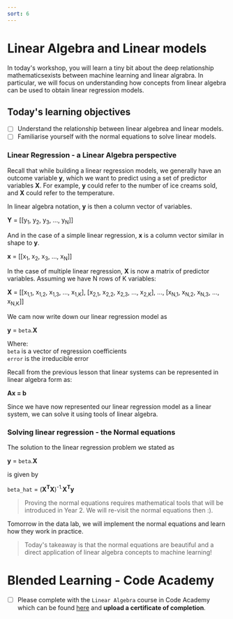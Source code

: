 ```yaml
---
sort: 6
---
```


# Linear Algebra and Linear models

In today's workshop, you will learn a tiny bit about the deep relationship mathematicsexists between machine learning and linear algrabra. In particular, we will focus on
understanding how concepts from linear algebra can be used to obtain
linear regression models.

## Today's learning objectives
- [ ] Understand the relationship between linear algebrea and linear models.
- [ ] Familiarise yourself with the normal equations to solve linear models.

### Linear Regression - a Linear Algebra perspective

Recall that while building a linear regression models, we generally have an
outcome variable **y**, which we want to predict using a set of predictor
variables **X**. For example, **y** could refer to the number of ice creams
sold, and **X** could refer to the temperature.

In linear algebra notation, **y** is then a column vector of variables.

**Y** = [[y<sub>1</sub>, y<sub>2</sub>, y<sub>3</sub>, ..., y<sub>N</sub>]]

And in the case of a simple linear regression, **x** is a column vector similar
in shape to **y**.

**x** = [[x<sub>1</sub>, x<sub>2</sub>, x<sub>3</sub>, ..., x<sub>N</sub>]]

In the case of multiple linear regression, **X** is now a matrix of predictor
variables. Assuming we have N rows of K variables:

**X** = [[x<sub>1,1</sub>, x<sub>1,2</sub>, x<sub>1,3</sub>, ..., x<sub>1,K</sub>],
          [x<sub>2,1</sub>, x<sub>2,2</sub>, x<sub>2,3</sub>, ..., x<sub>2,K</sub>],
          ...,
          [x<sub>N,1</sub>, x<sub>N,2</sub>, x<sub>N,3</sub>, ..., x<sub>N,K</sub>]]


We cam now write down our linear regression model as

**y** = ```beta```.**X**

Where: <br>
``beta`` is a vector of regression coefficients <br>
``error`` is the irreducible error

Recall from the previous lesson that linear systems can be represented in linear
algebra form as:

**Ax = b**

Since we have now represented our linear regression model as a linear system,
we can solve it using tools of linear algebra.

### Solving linear regression - the Normal equations

The solution to the linear regression problem we stated as

**y** = ```beta```.**X**

is given by

 ```beta_hat``` = (**X<sup>T</sup>X**)<sup>-1.</sup>**X<sup>T</sup>y**

 > Proving the normal equations requires mathematical tools that will be
introduced in Year 2. We will re-visit the normal equations then :).

 Tomorrow in the data lab, we will implement the normal equations
 and learn how they work in practice.


>Today's takeaway is that the normal equations are beautiful and a direct application of
 linear algebra concepts to machine learning!

 # Blended Learning - Code Academy

- [ ] Please complete with the ```Linear Algebra``` course in Code Academy which can
 be found [here](https://www.codecademy.com/learn/learn-linear-algebra) and
 **upload a certificate of completion**.
